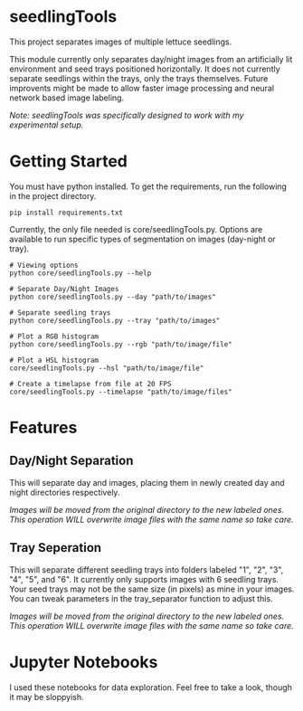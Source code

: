 # seedlingTools
This project separates images of multiple lettuce seedlings. 

This module currently only separates day/night images from an artificially lit environment and seed trays positioned horizontally. It does not currently separate seedlings within the trays, only the trays themselves. Future improvents might be made to allow faster image processing and neural network based image labeling. 

*Note: seedlingTools was specifically designed to work with my experimental setup.*

# Getting Started
You must have python installed. To get the requirements, run the following in the project directory.

```
pip install requirements.txt
```

Currently, the only file needed is core/seedlingTools.py. Options are available to run specific types of segmentation on images (day-night or tray).

```
# Viewing options
python core/seedlingTools.py --help
```

```
# Separate Day/Night Images
python core/seedlingTools.py --day "path/to/images"
```

```
# Separate seedling trays
python core/seedlingTools.py --tray "path/to/images"
```

```
# Plot a RGB histogram 
python core/seedlingTools.py --rgb "path/to/image/file"
```

```
# Plot a HSL histogram 
core/seedlingTools.py --hsl "path/to/image/file"
```

```
# Create a timelapse from file at 20 FPS
core/seedlingTools.py --timelapse "path/to/image/files"
```

# Features
## Day/Night Separation
This will separate day and images, placing them in newly created day and night directories respectively.

*Images will be moved from the original directory to the new labeled ones. This operation WILL overwrite image files with the same name so take care.*

## Tray Seperation
This will separate different seedling trays into folders labeled "1", "2", "3", "4", "5", and "6". It currently only supports images with 6 seedling trays. Your seed trays may not be the same size (in pixels) as mine in your images. You can tweak parameters in the tray_separator function to adjust this. 

*Images will be moved from the original directory to the new labeled ones. This operation WILL overwrite image files with the same name so take care.*

# Jupyter Notebooks
I used these notebooks for data exploration. Feel free to take a look, though it may be sloppyish.